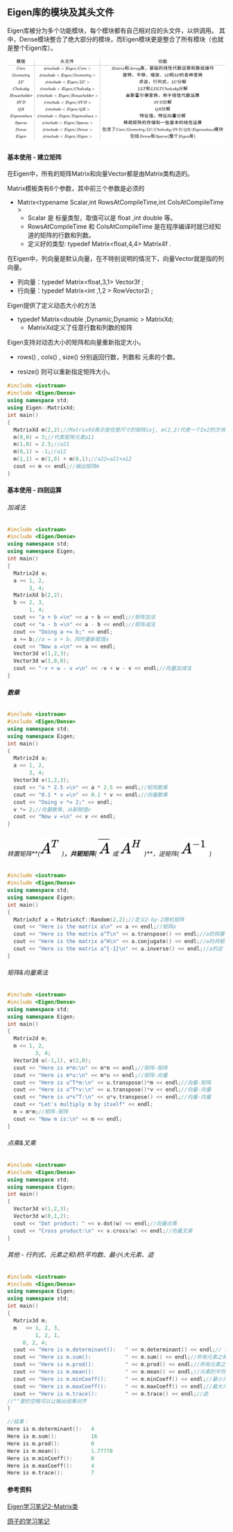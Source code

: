 ## Eigen库的模块及其头文件

Eigen库被分为多个功能模块，每个模块都有自己相对应的头文件，以供调用。 其中，Dense模块整合了绝大部分的模块，而Eigen模块更是整合了所有模块（也就是整个Eigen库）。

![equation](.markdown.images/equation.svg)

#### 基本使用 - 建立矩阵

在Eigen中，所有的矩阵Matrix和向量Vector都是由Matrix类构造的。

Matrix模板类有6个参数，其中前三个参数是必须的

* Matrix<typename Scalar,int RowsAtCompileTime,int ColsAtCompileTime >
  * Scalar 是 标量类型，取值可以是 float ,int double 等。
  * RowsAtCompileTime 和 ColsAtCompileTime 是在程序编译时就已经知道的矩阵的行数和列数。
  * 定义好的类型: typedef Matrix<float,4,4> Matrix4f .

在Eigen中，列向量是默认向量，在不特别说明的情况下，向量Vector就是指的列向量。

* 列向量：typedef Matrix<float,3,1> Vector3f ;
* 行向量：typedef Matrix<int ,1,2 > RowVector2i ;

Eigen提供了定义动态大小的方法

* typedef Matrix<double ,Dynamic,Dynamic > MatrixXd;  
  * MatrixXd定义了任意行数和列数的矩阵

Eigen支持对动态大小的矩阵和向量重新指定大小。

* rows() , cols() , size() 分别返回行数，列数和 元素的个数。

* resize() 则可以重新指定矩阵大小。

```c++
#include <iostream>
#include <Eigen/Dense>
using namespace std;
using Eigen::MatrixXd;
int main()
{
  MatrixXd m(2,2);//MatrixXd表示是任意尺寸的矩阵ixj, m(2,2)代表一个2x2的方块矩阵
  m(0,0) = 3;//代表矩阵元素a11
  m(1,0) = 2.5;//a21
  m(0,1) = -1;//a12
  m(1,1) = m(1,0) + m(0,1);//a22=a21+a12
  cout << m << endl;//输出矩阵m
}

```

#### 基本使用 - 四则运算

###### 加减法

```c++
#include <iostream>
#include <Eigen/Dense>
using namespace std;
using namespace Eigen;
int main()
{
  Matrix2d a;
  a << 1, 2,
       3, 4;
  MatrixXd b(2,2);
  b << 2, 3,
       1, 4;
  cout << "a + b =\n" << a + b << endl;//矩阵加法
  cout << "a - b =\n" << a - b << endl;//矩阵减法
  cout << "Doing a += b;" << endl;
  a += b;//a = a + b，同时重新赋值a
  cout << "Now a =\n" << a << endl;
  Vector3d v(1,2,3);
  Vector3d w(1,0,0);
  cout << "-v + w - v =\n" << -v + w - v << endl;//向量加减法
}

```

###### **数乘**

```c++
#include <iostream>
#include <Eigen/Dense>
using namespace std;
using namespace Eigen;
int main()
{
  Matrix2d a;
  a << 1, 2,
       3, 4;
  Vector3d v(1,2,3);
  cout << "a * 2.5 =\n" << a * 2.5 << endl;//矩阵数乘
  cout << "0.1 * v =\n" << 0.1 * v << endl;//向量数乘
  cout << "Doing v *= 2;" << endl;
  v *= 2;//向量数乘，从新赋值v
  cout << "Now v =\n" << v << endl;
}

```

###### 转置矩阵**(![[公式]](.markdown.images/equation-1595345639559.svg) )**，共轭矩阵**( ![[公式]](.markdown.images/equation-1595345639548.svg) 或 ![[公式]](.markdown.images/equation-1595345639546.svg) )**，逆矩阵( ![[公式]](.markdown.images/equation-1595345639561.svg) )

```c++
#include <iostream>
#include <Eigen/Dense>
using namespace std;
using namespace Eigen;
int main()
{
  MatrixXcf a = MatrixXcf::Random(2,2);//定义2-by-2随机矩阵
  cout << "Here is the matrix a\n" << a << endl;//矩阵a
  cout << "Here is the matrix a^T\n" << a.transpose() << endl;//a的转置
  cout << "Here is the matrix a^H\n" << a.conjugate() << endl;//a的共轭
  cout << "Here is the matrix a^{-1}\n" << a.inverse() << endl;//a的逆
}
```

###### 矩阵&向量乘法

```c++
#include <iostream>
#include <Eigen/Dense>
using namespace std;
using namespace Eigen;
int main()
{
  Matrix2d m;
  m << 1, 2,
         3, 4;
  Vector2d u(-1,1), v(2,0);
  cout << "Here is m*m:\n" << m*m << endl;//矩阵-矩阵
  cout << "Here is m*u:\n" << m*u << endl;//矩阵-向量
  cout << "Here is u^T*m:\n" << u.transpose()*m << endl;//向量-矩阵
  cout << "Here is u^T*v:\n" << u.transpose()*v << endl;//向量-向量
  cout << "Here is u*v^T:\n" << u*v.transpose() << endl;//向量-向量
  cout << "Let's multiply m by itself" << endl;
  m = m*m;//矩阵-矩阵
  cout << "Now m is:\n" << m << endl;
}

```

###### 点乘&叉乘

```c++
#include <iostream>
#include <Eigen/Dense>
using namespace std;
using namespace Eigen;
int main()
{
  Vector3d v(1,2,3);
  Vector3d w(0,1,2);
  cout << "Dot product: " << v.dot(w) << endl;//向量点乘
  cout << "Cross product:\n" << v.cross(w) << endl;//向量叉乘
}
```

###### 其他 - 行列式、元素之和\积\平均数、最小\大元素、迹

```c++
#include <iostream>
#include <Eigen/Dense>
using namespace Eigen;
using namespace std;
int main()
{
  Matrix3d m;
  m   << 1, 2, 3,
         1, 2, 1,
	 0, 2, 4;
  cout << "Here is m.determinant():   " << m.determinant() << endl;// 行列式
  cout << "Here is m.sum():           " << m.sum() << endl;//所有元素之和
  cout << "Here is m.prod():          " << m.prod() << endl;//所有元素之积
  cout << "Here is m.mean():          " << m.mean() << endl;//元素的平均数
  cout << "Here is m.minCoeff():      " << m.minCoeff() << endl;//最小元素
  cout << "Here is m.maxCoeff():      " << m.maxCoeff() << endl;//最大元素
  cout << "Here is m.trace():         " << m.trace() << endl;//迹
//""里的空格可以让输出结果对齐
}
```

```c++
//结果：
Here is m.determinant():   4
Here is m.sum():           16
Here is m.prod():          0
Here is m.mean():          1.77778
Here is m.minCoeff():      0
Here is m.maxCoeff():      4
Here is m.trace():         7
```

#### 参考资料

[Eigen学习笔记2-Matrix类](https://www.cnblogs.com/wangxiaoyong/p/8903505.html)

[鸽子的学习笔记](https://zhuanlan.zhihu.com/pigeonnote)